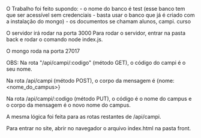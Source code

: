 O Trabalho foi feito supondo:
	- o nome do banco é test (esse banco tem que ser acessível sem credenciais - basta usar o banco que já é criado com a instalação do mongo)
	- os documentos se chamam alunos, campi. curso

O servidor irá rodar na porta 3000
Para rodar o servidor, entrar na pasta back e rodar o comando node index.js.

O mongo roda na porta 27017

OBS:
Na rota "<server>/api/campi/:codigo" (método GET), o código do campi é o seu nome.

Na rota <server>/api/campi (método POST), o corpo da mensagem é {nome: <nome_do_campus>}

Na rota <server>/api/campi/:codigo (método PUT), o código é o nome do campus e o corpo da mensagem é o novo nome do campus.

A mesma lógica foi feita para as rotas restantes de /api/campi.

Para entrar no site, abrir no navegador o arquivo index.html na pasta front.
